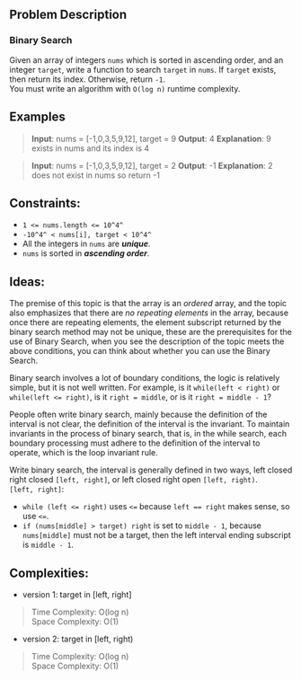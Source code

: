 ## Problem Description

### Binary Search

Given an array of integers `nums` which is sorted in ascending order, and an integer `target`, write a function to search `target` in `nums`. If `target` exists, then return its index. Otherwise, return `-1`.  
You must write an algorithm with `O(log n)` runtime complexity.  


## Examples

>**Input**: nums = [-1,0,3,5,9,12], target = 9
>**Output**: 4
>**Explanation**: 9 exists in nums and its index is 4

>**Input**: nums = [-1,0,3,5,9,12], target = 2
>**Output**: -1
>**Explanation**: 2 does not exist in nums so return -1


## Constraints:

- `1 <= nums.length <= 10^4^`
- `-10^4^ < nums[i], target < 10^4^`
- All the integers in `nums` are ***unique***.
- `nums` is sorted in ***ascending order***.

## Ideas:

The premise of this topic is that the array is an *ordered* array, and the topic also emphasizes that there are *no repeating elements* in the array, because once there are repeating elements, the element subscript returned by the binary search method may not be unique, these are the prerequisites for the use of Binary Search, when you see the description of the topic meets the above conditions, you can think about whether you can use the Binary Search.  

Binary search involves a lot of boundary conditions, the logic is relatively simple, but it is not well written. For example, is it `while(left < right)` or `while(left <= right)`, is it `right = middle`, or is it `right = middle - 1`?  

People often write binary search, mainly because the definition of the interval is not clear, the definition of the interval is the invariant. To maintain invariants in the process of binary search, that is, in the while search, each boundary processing must adhere to the definition of the interval to operate, which is the loop invariant rule.  

Write binary search, the interval is generally defined in two ways, left closed right closed `[left, right]`, or left closed right open `[left, right)`.  
`[left, right]`: 
- `while (left <= right)` uses `<=` because `left == right` makes sense, so use `<=`.
- `if (nums[middle] > target) right` is set to `middle - 1`, because `nums[middle]` must not be a target, then the left interval ending subscript is `middle - 1`.

## Complexities:

- version 1: target in [left, right]
>Time Complexity: O(log n)  
>Space Complexity: O(1)

- version 2: target in [left, right)
>Time Complexity: O(log n)  
>Space Complexity: O(1)